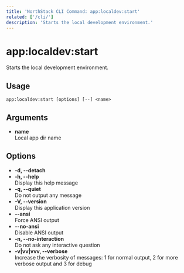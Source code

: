 ```yaml
---
title: 'NorthStack CLI Command: app:localdev:start'
related: ['/cli/']
description: 'Starts the local development environment.'
---
```


# app:localdev:start

Starts the local development environment.

## Usage

`app:localdev:start [options] [--] <name>`

## Arguments

-   **name**  
    Local app dir name

## Options

-   **-d, --detach**
-   **-h, --help**  
    Display this help message
-   **-q, --quiet**  
    Do not output any message
-   **-V, --version**  
    Display this application version
-   **--ansi**  
    Force ANSI output
-   **--no-ansi**  
    Disable ANSI output
-   **-n, --no-interaction**  
    Do not ask any interactive question
-   **-v|vv|vvv, --verbose**  
    Increase the verbosity of messages: 1 for normal output, 2 for more verbose output and 3 for debug
